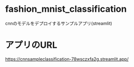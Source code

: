 # fashion_mnist_classification
cnnのモデルをデプロイするサンプルアプリ(streamlit)

# アプリのURL
https://cnnsampleclassification-78wsczxfa2g.streamlit.app/
